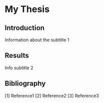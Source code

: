 # My Thesis

## Introduction
Information about the subtitle 1

## Results
Info subtitle 2

## Bibliography
[1] Reference1
[2] Reference2
[3] Reference3

